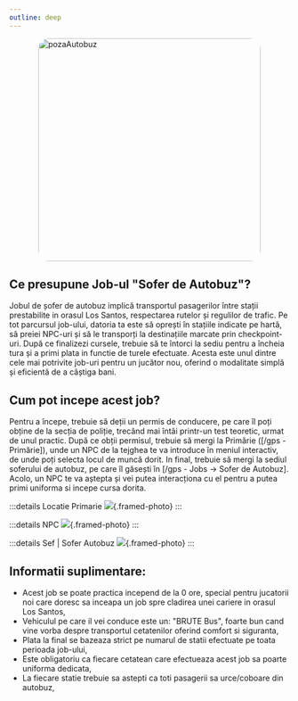 ```yaml
---
outline: deep
---
```

<img src="https://static.vecteezy.com/system/resources/previews/024/597/864/non_2x/school-bus-transport-middle-school-generative-ai-free-png.png" alt="pozaAutobuz" width="400" height="400" style="display: block; margin: 0px auto; border-radius: 1%; border-radius: 5%;" >

## Ce presupune Job-ul "Sofer de Autobuz"?
Jobul de șofer de autobuz implică transportul pasagerilor între stații prestabilite in orasul Los Santos, respectarea rutelor și regulilor de trafic. Pe tot parcursul job-ului, datoria ta este să oprești în stațiile indicate pe hartă, să preiei NPC-uri și să le transporți la destinațiile marcate prin checkpoint-uri. După ce finalizezi cursele, trebuie să te întorci la sediu pentru a încheia tura și a primi plata in functie de turele efectuate. Acesta este unul dintre cele mai potrivite job-uri pentru un jucător nou, oferind o modalitate simplă și eficientă de a câștiga bani.

## Cum pot incepe acest job?
Pentru a începe, trebuie să deții un permis de conducere, pe care îl poți obține de la secția de poliție, trecând mai întâi printr-un test teoretic, urmat de unul practic. După ce obții permisul, trebuie să mergi la Primărie ([/gps - Primărie]), unde un NPC de la tejghea te va introduce în meniul interactiv, de unde poți selecta locul de muncă dorit. In final, trebuie să mergi la sediul soferului de autobuz, pe care îl găsești în [/gps - Jobs -> Sofer de Autobuz]. Acolo, un NPC te va aștepta și vei putea interacționa cu el pentru a putea primi uniforma si incepe cursa dorita.

:::details Locatie Primarie
![](https://i.imgur.com/qE5Pk08.png){.framed-photo}
:::

:::details NPC
![](https://i.imgur.com/zTwqNZL.png){.framed-photo}
:::

:::details Sef | Sofer Autobuz
![](https://i.imgur.com/wRBhKuV.png){.framed-photo}
:::

## Informatii suplimentare:
 - Acest job se poate practica incepend de la 0 ore, special pentru jucatorii noi care doresc sa inceapa un job spre cladirea unei cariere in orasul Los Santos,
 - Vehiculul pe care il vei conduce este un: "BRUTE Bus", foarte bun cand vine vorba despre transportul cetatenilor oferind comfort si siguranta,
 - Plata la final se bazeaza strict pe numarul de statii efectuate pe toata perioada job-ului,
 - Este obligatoriu ca fiecare cetatean care efectueaza acest job sa poarte uniforma dedicata,
 - La fiecare statie trebuie sa astepti ca toti pasagerii sa urce/coboare din autobuz,
 
